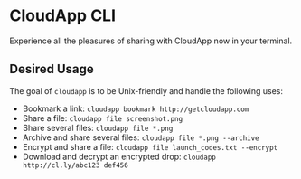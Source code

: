 # CloudApp CLI

Experience all the pleasures of sharing with CloudApp now in your terminal.


## Desired Usage

The goal of `cloudapp` is to be Unix-friendly and handle the following uses:

 - Bookmark a link: `cloudapp bookmark http://getcloudapp.com`
 - Share a file: `cloudapp file screenshot.png`
 - Share several files: `cloudapp file *.png`
 - Archive and share several files: `cloudapp file *.png --archive`
 - Encrypt and share a file: `cloudapp file launch_codes.txt --encrypt`
 - Download and decrypt an encrypted drop: `cloudapp http://cl.ly/abc123 def456`
